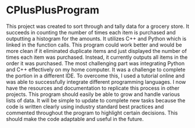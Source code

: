 # CPlusPlusProgram


This project was created to sort through and tally data for a grocery store. It succeeds in counting the number of times each item is purchased and outputting a histogram for the amounts. It utilizes C++ and Python which is linked in the function calls. This program could work better and would be more clean if it eliminated duplicate items and just displayed the number of times each item was purchased. Instead, it currently outputs all items in the order it was purchased. The most challenging part was integrating Python and C++ effectively on my home computer. It was a challenge to complete the portion in a different IDE. To overcome this, I used a tutorial online and was able to successfully integrate different programming languages. I now have the resources and documentation to replicate this process in other projects. This program should easily be able to grow and handle various lists of data. It will be simple to update to complete new tasks because the code is written clearly using industry standard best practices and commented throughout the program to highlight certain decisions. This should make the code adaptable and useful in the future.
